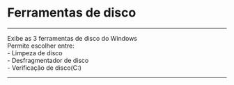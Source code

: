 # Ferramentas de disco
<hr/>
Exibe as 3 ferramentas de disco do Windows
<br/>
Permite escolher entre:<br/>
- Limpeza de disco<br/>
- Desfragmentador de disco<br/>
- Verificação de disco(C:)<hr/>

